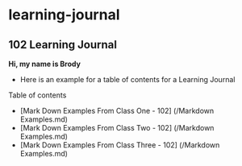 # learning-journal

## 102 Learning Journal

**Hi, my name is Brody**


 - Here is an example for a table of contents for a Learning Journal
 
 Table of contents
 - [Mark Down Examples From Class One - 102] (/Markdown Examples.md)
 - [Mark Down Examples From Class Two - 102] (/Markdown Examples.md)
 - [Mark Down Examples From Class Three - 102] (/Markdown Examples.md)

